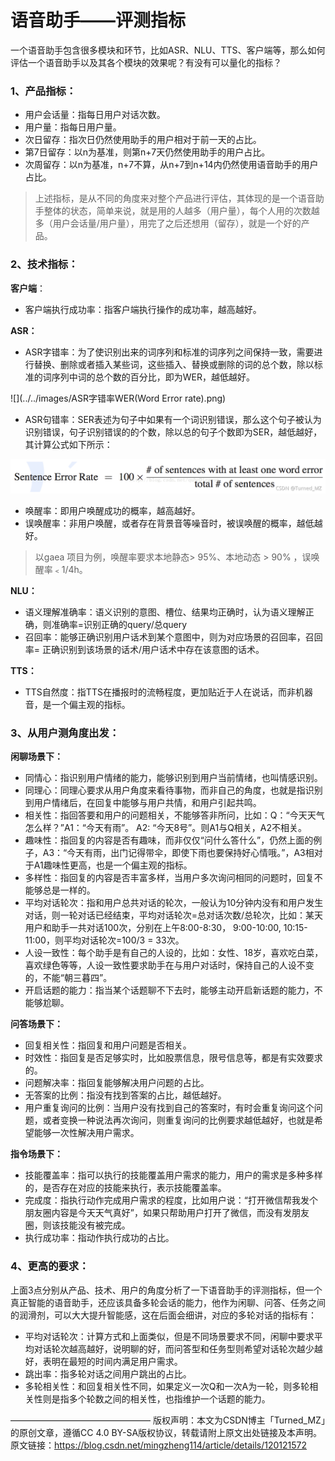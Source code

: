 # 语音助手——评测指标

一个语音助手包含很多模块和环节，比如ASR、NLU、TTS、客户端等，那么如何评估一个语音助手以及其各个模块的效果呢？有没有可以量化的指标？

###  1、产品指标：

* 用户会话量：指每日用户对话次数。
* 用户量：指每日用户量。
* 次日留存：指次日仍然使用助手的用户相对于前一天的占比。
* 第7日留存：以n为基准，则第n+7天仍然使用助手的用户占比。
* 次周留存：以n为基准，n+7不算，从n+7到n+14内仍然使用语音助手的用户占比。

> 上述指标，是从不同的角度来对整个产品进行评估，其体现的是一个语音助手整体的状态，简单来说，就是用的人越多（用户量），每个人用的次数越多（用户会话量/用户量），用完了之后还想用（留存），就是一个好的产品。

### **2**、技术指标：

**客户端**：

- 客户端执行成功率：指客户端执行操作的成功率，越高越好。

**ASR：**

* ASR字错率：为了使识别出来的词序列和标准的词序列之间保持一致，需要进行替换、删除或者插入某些词，这些插入、替换或删除的词的总个数，除以标准的词序列中词的总个数的百分比，即为WER，越低越好。

![](../../images/ASR字错率WER(Word Error rate).png)

* ASR句错率：SER表述为句子中如果有一个词识别错误，那么这个句子被认为识别错误，句子识别错误的的个数，除以总的句子个数即为SER，越低越好，其计算公式如下所示：

![](../../images/ASR句错率SER.png)

- 唤醒率：即用户唤醒成功的概率，越高越好。
- 误唤醒率：非用户唤醒，或者存在背景音等噪音时，被误唤醒的概率，越低越好。

> 以gaea 项目为例，唤醒率要求本地静态> 95%、本地动态 > 90% ，误唤醒率﹤1/4h。

**NLU：**

- 语义理解准确率：语义识别的意图、槽位、结果均正确时，认为语义理解正确，则准确率=识别正确的query/总query
- 召回率：能够正确识别用户话术到某个意图中，则为对应场景的召回率，召回率= 正确识别到该场景的话术/用户话术中存在该意图的话术。

**TTS：**

- TTS自然度：指TTS在播报时的流畅程度，更加贴近于人在说话，而非机器音，是一个偏主观的指标。

### 3、从用户测角度出发：

**闲聊场景下：**

* 同情心：指识别用户情绪的能力，能够识别到用户当前情绪，也叫情感识别。
* 同理心：同理心要求从用户角度来看待事物，而非自己的角度，也就是指识别到用户情绪后，在回复中能够与用户共情，和用户引起共鸣。
* 相关性：指回答要和用户的问题相关，不能够答非所问，比如：Q：“今天天气怎么样？”A1：“今天有雨”。 A2: “今天8号”。则A1与Q相关，A2不相关。
* 趣味性：指回复的内容是否有趣味，而非仅仅“问什么答什么”，仍然上面的例子，A3：“今天有雨，出门记得带伞，即使下雨也要保持好心情哦。”，A3相对于A1趣味性更高，也是一个偏主观的指标。
* 多样性：指回复的内容是否丰富多样，当用户多次询问相同的问题时，回复不能够总是一样的。
* 平均对话轮次：指和用户总共对话的轮次，一般认为10分钟内没有和用户发生对话，则一轮对话已经结束，平均对话轮次=总对话次数/总轮次，比如：某天用户和助手一共对话100次，分别在上午8:00-8:30， 9:00-10:00, 10:15-11:00，则平均对话轮次=100/3 = 33次。
* 人设一致性：每个助手是有自己的人设的，比如：女性、18岁，喜欢吃白菜，喜欢绿色等等，人设一致性要求助手在与用户对话时，保持自己的人设不变的，不能“朝三暮四”。
* 开启话题的能力：指当某个话题聊不下去时，能够主动开启新话题的能力，不能够尬聊。

**问答场景下：**

* 回复相关性：指回复和用户问题是否相关。
* 时效性：指回复是否足够实时，比如股票信息，限号信息等，都是有实效要求的。
* 问题解决率：指回复能够解决用户问题的占比。
* 无答案的比例：指没有找到答案的占比，越低越好。
* 用户重复询问的比例：当用户没有找到自己的答案时，有时会重复询问这个问题，或者变换一种说法再次询问，则重复询问的比例要求越低越好，也就是希望能够一次性解决用户需求。

**指令场景下：**

* 技能覆盖率：指可以执行的技能覆盖用户需求的能力，用户的需求是多种多样的，是否存在对应的技能来执行，表示技能覆盖率。
* 完成度：指执行动作完成用户需求的程度，比如用户说：“打开微信帮我发个朋友圈内容是今天天气真好”，如果只帮助用户打开了微信，而没有发朋友圈，则该技能没有被完成。
* 执行成功率：指动作执行成功的占比。

### 4、更高的要求：

​        上面3点分别从产品、技术、用户的角度分析了一下语音助手的评测指标，但一个真正智能的语音助手，还应该具备多轮会话的能力，他作为闲聊、问答、任务之间的润滑剂，可以大大提升智能感，这在后面会细讲，对应的多轮对话的指标有：

* 平均对话轮次：计算方式和上面类似，但是不同场景要求不同，闲聊中要求平均对话轮次越高越好，说明聊的好，而问答型和任务型则希望对话轮次越少越好，表明在最短的时间内满足用户需求。
* 跳出率：指多轮对话之间用户跳出的占比。
* 多轮相关性：和回复相关性不同，如果定义一次Q和一次A为一轮，则多轮相关性则是指多个轮数之间的相关性，也指维护一个话题的能力。

————————————————
版权声明：本文为CSDN博主「Turned_MZ」的原创文章，遵循CC 4.0 BY-SA版权协议，转载请附上原文出处链接及本声明。
原文链接：https://blog.csdn.net/mingzheng114/article/details/120121572

